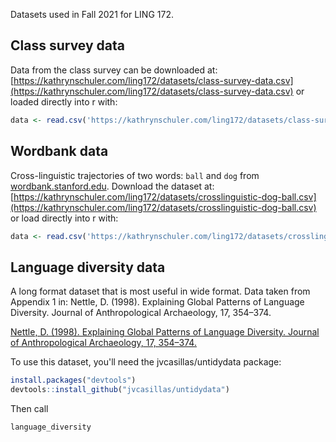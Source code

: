 
Datasets used in Fall 2021 for LING 172. 

## Class survey data

Data from the class survey can be downloaded at: [https://kathrynschuler.com/ling172/datasets/class-survey-data.csv](https://kathrynschuler.com/ling172/datasets/class-survey-data.csv) or loaded directly into r with:

```r
data <- read.csv('https://kathrynschuler.com/ling172/datasets/class-survey-data.csv')
```
## Wordbank data

Cross-linguistic trajectories of two words: `ball` and `dog` from [wordbank.stanford.edu](http://wordbank.stanford.edu/analyses?name=uni_lemmas). Download the dataset at: [https://kathrynschuler.com/ling172/datasets/crosslinguistic-dog-ball.csv](https://kathrynschuler.com/ling172/datasets/crosslinguistic-dog-ball.csv) or load directly into r with:

```r
data <- read.csv('https://kathrynschuler.com/ling172/datasets/crosslinguistic-dog-ball.csv')
```

## Language diversity data

A long format dataset that is most useful in wide format. Data taken from Appendix 1 in:
Nettle, D. (1998). Explaining Global Patterns of Language Diversity. Journal of Anthropological Archaeology, 17, 354–374.

[Nettle, D. (1998). Explaining Global Patterns of Language Diversity. Journal of Anthropological Archaeology, 17, 354–374.](https://kathrynschuler.com/ling172/datasets/nettle-1998.pdf)

To use this dataset, you'll need the jvcasillas/untidydata package:

```r
install.packages("devtools")
devtools::install_github("jvcasillas/untidydata")
```

Then call

```r
language_diversity
```

